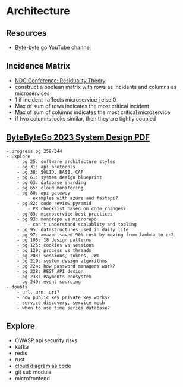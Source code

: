 # Architecture

## Resources
- [Byte-byte go YouTube channel](https://www.youtube.com/c/ByteByteGo)

## Incidence Matrix
- [NDC Conference: Residuality Theory](https://youtu.be/1KHXAWLSMqE?si=vG7K3Ddg5UrH8P3g)
- construct a boolean matrix with rows as incidents and columns as microservices
- 1 if incident i affects microservice j else 0
- Max of sum of rows indicates the most critical incident
- Max of sum of columns indicates the most critical microservice
- if two columns looks similar, then they are tightly coupled

## [ByteByteGo 2023 System Design PDF](https://blog.bytebytego.com/p/free-system-design-pdf-158-pages)
    - progress pg 259/344
    - Explore
        - pg 25: software architecture styles
        - pg 31: api protocols
        - pg 38: SOLID, BASE, CAP
        - pg 61: system design blueprint
        - pg 63: database sharding
        - pg 65: cloud monitoring
        - pg 80: api gateway
            - examples with azure and fastapi?
        - pg 82: code review pyramid
            - PR checklist based on code changes?
        - pg 83: microservice best practices
        - pg 93: monorepo vs microrepo
            - can't understand scalablity and tooling
        - pg 95: datastructures used in daily life
        - pg 97: amazon saved 90% cost by moving from lambda to ec2
        - pg 105: 18 design patterns
        - pg 125: cookies vs sessions
        - pg 129: process vs threads
        - pg 203: sessions, tokens, JWT
        - pg 219: system design algorithms
        - pg 224: how password managers work?
        - pg 228: REST API design
        - pg 233: Payments ecosystem
        - pg 249: event sourcing
    - doubts
        - url, urn, uri?
        - how public key private key works?
        - service discovery, service mesh
        - when to use time series database?
        

## Explore
- OWASP api security risks
- kafka
- redis
- rust
- [cloud diagram as code](https://github.com/mingrammer/diagrams)
- git sub module
- microfrontend